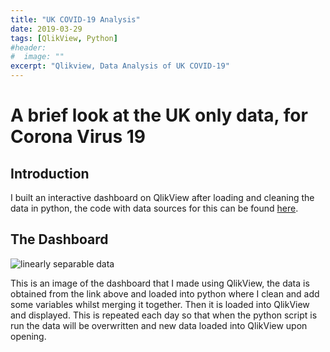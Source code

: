 ```yaml
---
title: "UK COVID-19 Analysis"
date: 2019-03-29
tags: [QlikView, Python]
#header:
#  image: ""
excerpt: "Qlikview, Data Analysis of UK COVID-19"
---
```


# A brief look at the UK only data, for Corona Virus 19

## Introduction
I built an interactive dashboard on QlikView after loading and cleaning the data in python, the code with data sources for this can be found [here](https://github.com/dilfyg/COVID-19-GitHub/blob/master/uk-data-cleaning.py).

## The Dashboard
<img src="{{ site.url }}{{ site.baseurl }}/images/dashboard-photo.PNG" alt="linearly separable data">

This is an image of the dashboard that I made using QlikView, the data is obtained from the link above and loaded into python where I clean and add some variables whilst merging it together. Then it is loaded into QlikView and displayed. This is repeated each day so that when the python script is run the data will be overwritten and new data loaded into QlikView upon opening.
